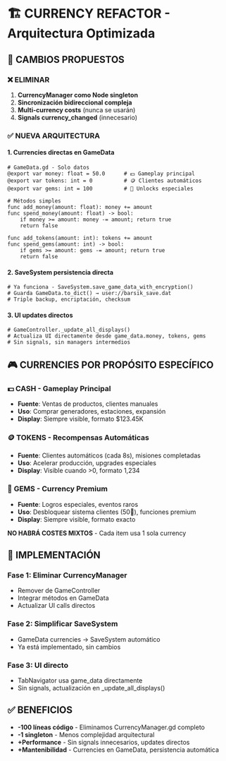 # 🏗️ CURRENCY REFACTOR - Arquitectura Optimizada

## 🎯 **CAMBIOS PROPUESTOS**

### ❌ **ELIMINAR**
1. **CurrencyManager como Node singleton**
2. **Sincronización bidireccional compleja**
3. **Multi-currency costs** (nunca se usarán)
4. **Signals currency_changed** (innecesario)

### ✅ **NUEVA ARQUITECTURA**

#### 1. **Currencies directas en GameData**
```gdscript
# GameData.gd - Solo datos
@export var money: float = 50.0      # 💵 Gameplay principal
@export var tokens: int = 0          # 🪙 Clientes automáticos
@export var gems: int = 100          # 💎 Unlocks especiales

# Métodos simples
func add_money(amount: float): money += amount
func spend_money(amount: float) -> bool:
    if money >= amount: money -= amount; return true
    return false

func add_tokens(amount: int): tokens += amount
func spend_gems(amount: int) -> bool:
    if gems >= amount: gems -= amount; return true
    return false
```

#### 2. **SaveSystem persistencia directa**
```gdscript
# Ya funciona - SaveSystem.save_game_data_with_encryption()
# Guarda GameData.to_dict() → user://barsik_save.dat
# Triple backup, encriptación, checksum
```

#### 3. **UI updates directos**
```gdscript
# GameController._update_all_displays()
# Actualiza UI directamente desde game_data.money, tokens, gems
# Sin signals, sin managers intermedios
```

## 🎮 **CURRENCIES POR PROPÓSITO ESPECÍFICO**

### 💵 **CASH - Gameplay Principal**
- **Fuente**: Ventas de productos, clientes manuales
- **Uso**: Comprar generadores, estaciones, expansión
- **Display**: Siempre visible, formato $123.45K

### 🪙 **TOKENS - Recompensas Automáticas**
- **Fuente**: Clientes automáticos (cada 8s), misiones completadas
- **Uso**: Acelerar producción, upgrades especiales
- **Display**: Visible cuando >0, formato 1,234

### 💎 **GEMS - Currency Premium**
- **Fuente**: Logros especiales, eventos raros
- **Uso**: Desbloquear sistema clientes (50💎), funciones premium
- **Display**: Siempre visible, formato exacto

**NO HABRÁ COSTES MIXTOS** - Cada item usa 1 sola currency

## 📁 **IMPLEMENTACIÓN**

### Fase 1: Eliminar CurrencyManager
- Remover de GameController
- Integrar métodos en GameData
- Actualizar UI calls directos

### Fase 2: Simplificar SaveSystem
- GameData currencies → SaveSystem automático
- Ya está implementado, sin cambios

### Fase 3: UI directo
- TabNavigator usa game_data directamente
- Sin signals, actualización en _update_all_displays()

## ✅ **BENEFICIOS**
- **-100 líneas código** - Eliminamos CurrencyManager.gd completo
- **-1 singleton** - Menos complejidad arquitectural
- **+Performance** - Sin signals innecesarios, updates directos
- **+Mantenibilidad** - Currencies en GameData, persistencia automática
